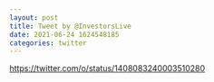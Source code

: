 ```yaml
--- 
layout: post 
title: Tweet by @InvestorsLive 
date: 2021-06-24 1624548185 
categories: twitter 
--- 
```

https://twitter.com/o/status/1408083240003510280
